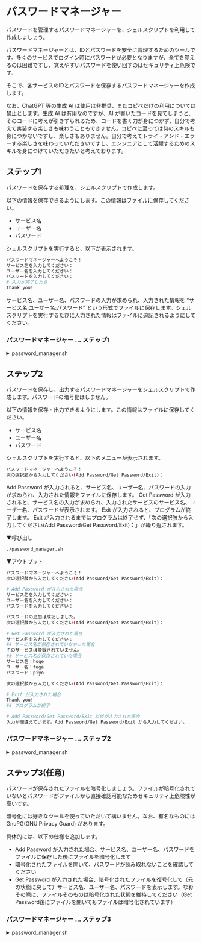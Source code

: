 # パスワードマネージャー

パスワードを管理するパスワードマネージャーを、シェルスクリプトを利用して作成しましょう。

パスワードマネージャーとは、IDとパスワードを安全に管理するためのツールです。多くのサービスでログイン時にパスワードが必要となりますが、全てを覚えるのは困難ですし、覚えやすいパスワードを使い回すのはセキュリティ上危険です。

そこで、各サービスのIDとパスワードを保存するパスワードマネージャーを作成します。

なお、ChatGPT 等の生成 AI は使用は非推奨、またコピペだけの利用については禁止とします。生成 AI は有用なのですが、AI が書いたコードを見てしまうと、そのコードに考えが引きずられるため、コードを書く力が身につかず、自分で考えて実装する楽しさも味わうこともできません。コピペに至っては何のスキルも身につかないですし、楽しさもありません。自分で考えてトライ・アンド・エラーする楽しさを味わっていただきいですし、エンジニアとして活躍するためのスキルを身につけていただきたいと考えております。

## ステップ1

パスワードを保存する処理を、シェルスクリプトで作成します。

以下の情報を保存できるようにします。この情報はファイルに保存してください。

- サービス名
- ユーザー名
- パスワード

シェルスクリプトを実行すると、以下が表示されます。

```bash
パスワードマネージャーへようこそ！
サービス名を入力してください：
ユーザー名を入力してください：
パスワードを入力してください：
# 入力が完了したら
Thank you!
```

サービス名、ユーザー名、パスワードの入力が求められ、入力された情報を "サービス名:ユーザー名:パスワード" という形式でファイルに保存します。シェルスクリプトを実行するたびに入力された情報はファイルに追記されるようにしてください。

### パスワードマネージャー ... ステップ1

<details><summary>password_manager.sh</summary> 

```bash
#!/bin/bash
#シェルスクリプト実行時の表示メッセージ、read -p でプロンプトを表示させて入力を受ける。
echo "パスワードマネージャーへようこそ！"

read -p "サービス名を入力してください：" service_name
read -p "ユーザー名を入力してください：" user_name
#パスワードは -s オプションで表示させないようにする。
read -s -p "パスワードを入力してください：" password

#シェルスクリプトが保存されているディレクトリ内に、入力情報を保存するファイルを指定
password_file="$(dirname "${BASH_SOURCE[0]}")/password_file.txt"

#指定したファイルに、サービス名、パスワード名、パスワードを追記
echo "$service_name:$user_name:$password" >> $password_file

echo "Thank you!"
```
</details>

## ステップ2

パスワードを保存し、出力するパスワードマネージャーをシェルスクリプトで作成します。パスワードの暗号化はしません。

以下の情報を保存・出力できるようにします。この情報はファイルに保存してください。

- サービス名
- ユーザー名
- パスワード

シェルスクリプトを実行すると、以下のメニューが表示されます。

```bash
パスワードマネージャーへようこそ！
次の選択肢から入力してください(Add Password/Get Password/Exit)：
```

Add Password が入力されると、サービス名、ユーザー名、パスワードの入力が求められ、入力された情報をファイルに保存します。
Get Password が入力されると、サービス名の入力が求められ、入力されたサービスのサービス名、ユーザー名、パスワードが表示されます。
Exit が入力されると、プログラムが終了します。
Exit が入力されるまではプログラムは終了せず、「次の選択肢から入力してください(Add Password/Get Password/Exit)：」が繰り返されます。

▼呼び出し

```bash
./password_manager.sh
```

▼アウトプット

```bash
パスワードマネージャーへようこそ！
次の選択肢から入力してください(Add Password/Get Password/Exit)：

# Add Password が入力された場合
サービス名を入力してください：
ユーザー名を入力してください：
パスワードを入力してください：

パスワードの追加は成功しました。
次の選択肢から入力してください(Add Password/Get Password/Exit)：

# Get Password が入力された場合
サービス名を入力してください：
## サービス名が保存されていなかった場合
そのサービスは登録されていません。
## サービス名が保存されていた場合
サービス名：hoge
ユーザー名：fuga
パスワード：piyo

次の選択肢から入力してください(Add Password/Get Password/Exit)：

# Exit が入力された場合
Thank you!
## プログラムが終了

# Add Password/Get Password/Exit 以外が入力された場合
入力が間違えています。Add Password/Get Password/Exit から入力してください。
```

### パスワードマネージャー ... ステップ2

<details><summary>password_manager.sh</summary>

```bash
#!/bin/bash
#シェルスクリプト実行時の表示メッセージ
echo -e "パスワードマネージャーへようこそ！"

#シェルスクリプトが保存されているディレクトリ内に、入力情報を保存するファイルを指定
password_file="$(dirname "${BASH_SOURCE[0]}")/password_file.txt"

while true; do
    #キーボード入力を受け取り、choice 変数に代入
    echo
    read -p "次の選択肢から入力してください([add]-Add Password/[get]-Get Password/[exit]-Exit)：" choice

    case "$choice" in
        "add")
            #read -p でプロンプトを表示させて入力を受ける。
            read -p "サービス名を入力してください：" service_name
            read -p "ユーザー名を入力してください：" user_name
            #パスワードは -s オプションで表示させないようにする。
            read -s -p "パスワードを入力してください：" password

            #指定したファイルに、サービス名、パスワード名、パスワードを追記
            echo "$service_name:$user_name:$password" >> $password_file
            echo -e "\nパスワードの追加は成功しました。"
            ;;
        "get")
            #プロンプトでサービス名を入力する
            read -p "サービス名を入力してください：" service_name

            #該当のサービス名が password_file.txt 内に存在するかを grep で検索
            grep -q "^${service_name}:" $password_file

            #サービス名の登録情報があれば、ループでユーザー名とパスワードまで表示
            #サービス名が password_file.txt 内に見つからなければ、「登録なし」を表示
            if (($? == 0)); then
                items=([1]=サービス名： [2]=ユーザー名： [3]=パスワード：)
                for i in {1..3}; do
                    field=$(grep "^${service_name}:" $password_file | cut -d ":" -f $i)
                    echo "${items[$i]}$field"
                done
            else
                echo "そのサービスは登録されていません。"
            fi
            ;;
        "exit")
            #パスワードの追加および検索を終了
            echo  "Thank you!"
            exit
            ;;
        *)
            #プロンプトに add, get, exit 以外を入力してしまった場合
            echo "入力が間違えています。[add]-Add Password/[get]-Get Password/[exit]-Exit から入力してください。"
            ;;
    esac
done
```
</details>

## ステップ3(任意)

パスワードが保存されたファイルを暗号化しましょう。ファイルが暗号化されていないとパスワードがファイルから直接確認可能なためセキュリティ上危険性が高いです。

暗号化には好きなツールを使っていただいて構いません。なお、有名なものには GnuPG(GNU Privacy Guard) があります。

具体的には、以下の仕様を追加します。

- Add Password が入力された場合、サービス名、ユーザー名、パスワードをファイルに保存した後にファイルを暗号化します
- 暗号化されたファイルを開いて、パスワードが読み取れないことを確認してください
- Get Password が入力された場合、暗号化されたファイルを復号化して（元の状態に戻して）サービス名、ユーザー名、パスワードを表示します。なおその際に、ファイルそのものは暗号化された状態を維持してください（Get Password後にファイルを開いてもファイルは暗号化されています）

### パスワードマネージャー ... ステップ3

<details><summary>password_manager.sh</summary>

```bash
#!/bin/bash
#シェルスクリプト実行時の表示メッセージ
echo -e "パスワードマネージャーへようこそ！"

#シェルスクリプトが保存されているディレクトリ内に、入力情報を保存するファイルを指定
password_file="$(dirname "${BASH_SOURCE[0]}")/password_file.txt"
#シェルスクリプトが保存されているディレクトリ内に、入力情報を暗号化して保存するファイルを指定
password_file_gpg="$(dirname "${BASH_SOURCE[0]}")/password_file.txt.gpg"

while true; do
    #キーボード入力を受け取り、choice 変数に代入
    echo
    read -p "次の選択肢から入力してください([add]-Add Password/[get]-Get Password/[exit]-Exit)：" choice

    case "$choice" in
        "add")
            #password_file.txt.gpg が存在しない場合は、password_file.txt を新規作成
            if [ ! -e "$password_file_gpg" ]; then
                touch "$password_file"
            #password_file.txt.gpg が存在する場合は、gpg で復号化して password_file.txt を作成
            else
                gpg -d "$password_file_gpg" > "$password_file"
                #復号化に失敗した場合は、エラーメッセージを表示してループの先頭に戻る
                if (($? != 0)); then
                    echo "パスワードファイルの復号化に失敗しました。やり直してください。"
                    continue
                fi
            fi
            
            #read -p でプロンプトを表示させて入力を受ける。
            while true; do
                read -p "サービス名を入力してください：" service_name
                grep -q "^${service_name}:" $password_file
                #サービス名が既に登録されている場合、サービス名が空欄の場合は、再度入力を促す    
                if (($? == 0)); then
                    echo -e "そのサービスは既に登録されています。別のサービス名を入力してください。\n"
                elif [ -z "$service_name" ]; then
                    echo -e "空打ちです、サービス名を入力してください。\n"
                else
                    break
                fi
            done
            while true; do
                read -p "ユーザー名を入力してください：" user_name
                #パスワードは -s オプションで表示させないようにする。
                read -s -p "パスワードを入力してください：" password
                #ユーザー名またはパスワードが空欄の場合は、再度入力を促す
                if [ -z "$user_name" ] || [ -z "$password" ]; then
                    echo -e "空打ちです、ユーザー名とパスワードを入力してください。\n"
                else
                    break
                fi
            done

            #指定したファイルに、サービス名、パスワード名、パスワードを追記
            echo "$service_name:$user_name:$password" >> $password_file
            
            #追記したファイルを gpg で暗号化し、元のファイルは削除
            gpg -c "$password_file"
            #暗号化に失敗した場合は、エラーメッセージを表示してループの先頭に戻る
            if (($? != 0)); then
                echo "パスワードファイルの暗号化に失敗しました。やり直してください。"
                rm -f "$password_file"
            fi

            #エラーがなければ、元のファイルを削除して成功メッセージを表示
            if [ ! -e "$password_file" ]; then
                continue
            else 
                rm -f "$password_file"
                echo -e "\nパスワードの追加は成功しました。"
            fi
            ;;
        "get")
            #password_file.txt.gpg が存在しない場合は、パスワードが未登録である旨を表示してループの先頭に戻る
            if [ ! -e "$password_file_gpg" ]; then
                echo "パスワードはまだ登録されていません。[add] でパスワードを追加してください。"
                continue
            #password_file.txt.gpg が存在する場合は、gpg で復号化して password_file.txt を作成
            else
                gpg -d "$password_file_gpg" > "$password_file"
                #復号化に失敗した場合は、エラーメッセージを表示してループの先頭に戻る
                if (($? != 0)); then
                    echo "パスワードファイルの復号化に失敗しました。やり直してください。"
                    continue
                fi
            fi

            #プロンプトでサービス名を入力する
            read -p "サービス名を入力してください：" service_name
            #該当のサービス名が password_file.txt 内に存在するかを grep で検索
            grep -q "^${service_name}:" $password_file

            #サービス名の登録情報があれば、ループでユーザー名とパスワードまで表示
            #サービス名が password_file.txt 内に見つからなければ、「登録なし」を表示
            if (($? == 0)); then
                items=([1]=サービス名： [2]=ユーザー名： [3]=パスワード：)
                for i in {1..3}; do
                    field=$(grep "^${service_name}:" $password_file | cut -d ":" -f $i)
                    echo "${items[$i]}$field"
                done
            else
                echo "そのサービスは登録されていません。"
            fi

            #復号化したファイルは削除
            rm -f "$password_file"
            ;;
        "exit")
            #パスワードの追加および検索を終了
            echo  "Thank you!"
            exit
            ;;
        *)
            #プロンプトに add, get, exit 以外を入力してしまった場合
            echo "入力が間違えています。[add]-Add Password/[get]-Get Password/[exit]-Exit から入力してください。"
            ;;
    esac
done
```
</details>